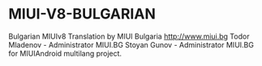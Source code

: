 # MIUI-V8-BULGARIAN
Bulgarian MIUIv8 Translation by MIUI Bulgaria 
http://www.miui.bg
Todor Mladenov - Administrator MIUI.BG
Stoyan Gunov - Administrator MIUI.BG
for MIUIAndroid multilang project.
